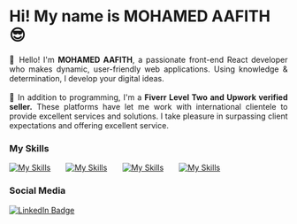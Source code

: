Hi! My name is MOHAMED AAFITH 😎
========================================================================================================================================
<p align="justify">
👋 Hello! I'm <b>MOHAMED AAFITH</b>, a passionate front-end React developer who makes dynamic, user-friendly web applications. Using knowledge & determination, I develop your digital ideas. <br/>
<br/>
🚀 In addition to programming, I'm a <b> Fiverr Level Two and Upwork verified seller.</b> These platforms have let me work with international clientele to provide excellent services and solutions. I take pleasure in surpassing client expectations and offering excellent service.
</p>

### My Skills

[![My Skills](https://skillicons.dev/icons?i=html,css,js)](https://skillicons.dev) &nbsp;&nbsp;&nbsp;&nbsp;&nbsp; [![My Skills](https://skillicons.dev/icons?i=react,bootstrap)](https://skillicons.dev) &nbsp;&nbsp;&nbsp;&nbsp;&nbsp; [![My Skills](https://skillicons.dev/icons?i=git,github)](https://skillicons.dev) &nbsp;&nbsp;&nbsp;&nbsp;&nbsp; [![My Skills](https://skillicons.dev/icons?i=figma,ai)](https://skillicons.dev)
<br/>

### Social Media

<div id="badges">
  <a href="https://www.linkedin.com/in/aafith/">
    <img src="https://img.shields.io/badge/LinkedIn-blue?style=for-the-badge&logo=linkedin&logoColor=white" alt="LinkedIn Badge"/>
  </a>
</div>
